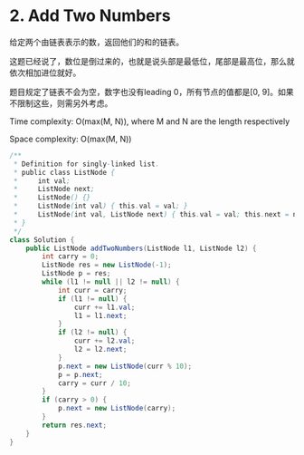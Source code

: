 # 2. Add Two Numbers

给定两个由链表表示的数，返回他们的和的链表。

这题已经说了，数位是倒过来的，也就是说头部是最低位，尾部是最高位，那么就依次相加进位就好。

题目规定了链表不会为空，数字也没有leading 0，所有节点的值都是[0, 9]。如果不限制这些，则需另外考虑。

Time complexity: O(max(M, N)), where M and N are the length respectively

Space complexity: O(max(M, N))

```java
/**
 * Definition for singly-linked list.
 * public class ListNode {
 *     int val;
 *     ListNode next;
 *     ListNode() {}
 *     ListNode(int val) { this.val = val; }
 *     ListNode(int val, ListNode next) { this.val = val; this.next = next; }
 * }
 */
class Solution {
    public ListNode addTwoNumbers(ListNode l1, ListNode l2) {
        int carry = 0;
        ListNode res = new ListNode(-1);
        ListNode p = res;
        while (l1 != null || l2 != null) {
            int curr = carry;
            if (l1 != null) {
                curr += l1.val;
                l1 = l1.next;
            }
            if (l2 != null) {
                curr += l2.val;
                l2 = l2.next;
            }
            p.next = new ListNode(curr % 10);
            p = p.next;
            carry = curr / 10;
        }
        if (carry > 0) {
            p.next = new ListNode(carry);
        }
        return res.next;
    }
}
```